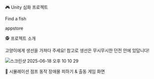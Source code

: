🎮 Unity 심화 프로젝트

Find a fish


appstore

🕵️ 프로젝트 소개

고양이에게 생선을 가져다 주세요! 참고로 생선은 무시무시한 던전 안에 있답니다!

![스크린샷 2025-06-18 오후 10 10 29](https://github.com/user-attachments/assets/0aeb5f29-445b-447c-b414-803d81e8f0e3)


📱 시뮬레이션
점프 동작	장애물 피하기 & 출동	게임 화면

